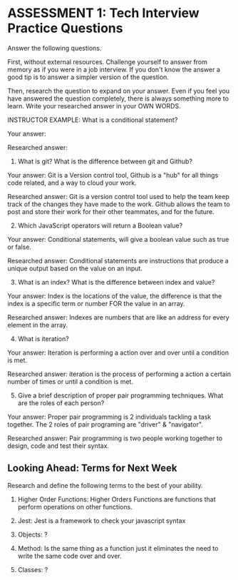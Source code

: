 # ASSESSMENT 1: Tech Interview Practice Questions
Answer the following questions.

First, without external resources. Challenge yourself to answer from memory as if you were in a job interview. If you don't know the answer a good tip is to answer a simpler version of the question.

Then, research the question to expand on your answer. Even if you feel you have answered the question completely, there is always something more to learn. Write your researched answer in your OWN WORDS.

INSTRUCTOR EXAMPLE: What is a conditional statement?

  Your answer:

  Researched answer:



1. What is git? What is the difference between git and Github?

  Your answer: Git is a Version control tool, Github is a "hub" for all things code related, and a way to cloud your work.

  Researched answer: Git is a version control tool used to help the team keep track of the changes they have made to the work. Github allows the team to post and store their work for their other teammates, and for the future.



2. Which JavaScript operators will return a Boolean value?

  Your answer: Conditional statements, will give a boolean value such as true or false.


  Researched answer: Conditional statements are instructions that produce a unique output based on the value on an input.



3. What is an index? What is the difference between index and value?

  Your answer: Index is the locations of the value, the difference is that the index is a specific term or number FOR the value in an array.

  Researched answer: Indexes are numbers that are like an address for every element in the array.


4. What is iteration?

  Your answer: Iteration is performing a action over and over until a condition is met.

  Researched answer: iteration is the process of performing a action a certain number of times or until a condition is met.



5. Give a brief description of proper pair programming techniques. What are the roles of each person?

  Your answer: Proper pair programming is 2 individuals tackling a task together. The 2 roles of pair programing are "driver" & "navigator".


  Researched answer: Pair programming is two people working together to design, code and test their syntax.



## Looking Ahead: Terms for Next Week

Research and define the following terms to the best of your ability.

1. Higher Order Functions: Higher Orders Functions are functions that perform operations on other functions.


2. Jest: Jest is a framework to check your javascript syntax

3. Objects: ?

4. Method: Is the same thing as a function just it eliminates the need to write the same code over and over.

5. Classes: ?
